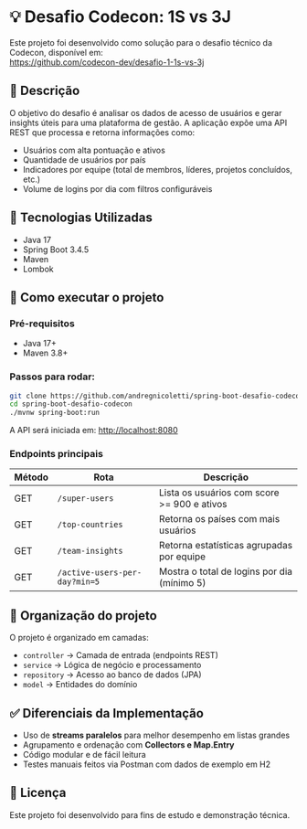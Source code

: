 # 💡 Desafio Codecon: 1S vs 3J

Este projeto foi desenvolvido como solução para o desafio técnico da Codecon, disponível em:  
https://github.com/codecon-dev/desafio-1-1s-vs-3j

## 📘 Descrição

O objetivo do desafio é analisar os dados de acesso de usuários e gerar insights úteis para uma plataforma de gestão. A aplicação expõe uma API REST que processa e retorna informações como:

- Usuários com alta pontuação e ativos
- Quantidade de usuários por país
- Indicadores por equipe (total de membros, líderes, projetos concluídos, etc.)
- Volume de logins por dia com filtros configuráveis

## 🚀 Tecnologias Utilizadas

- Java 17
- Spring Boot 3.4.5
- Maven
- Lombok

## 🧪 Como executar o projeto

### Pré-requisitos

- Java 17+
- Maven 3.8+

### Passos para rodar:

```bash
git clone https://github.com/andregnicoletti/spring-boot-desafio-codecon
cd spring-boot-desafio-codecon
./mvnw spring-boot:run
```

A API será iniciada em: [http://localhost:8080](http://localhost:8080)

### Endpoints principais

| Método | Rota                        | Descrição                                       |
|--------|-----------------------------|-------------------------------------------------|
| GET    | `/super-users`              | Lista os usuários com score >= 900 e ativos     |
| GET    | `/top-countries`            | Retorna os países com mais usuários             |
| GET    | `/team-insights`            | Retorna estatísticas agrupadas por equipe       |
| GET    | `/active-users-per-day?min=5` | Mostra o total de logins por dia (mínimo 5)    |

## 🧠 Organização do projeto

O projeto é organizado em camadas:

- `controller` → Camada de entrada (endpoints REST)
- `service` → Lógica de negócio e processamento
- `repository` → Acesso ao banco de dados (JPA)
- `model` → Entidades do domínio

## ✅ Diferenciais da Implementação

- Uso de **streams paralelos** para melhor desempenho em listas grandes
- Agrupamento e ordenação com **Collectors e Map.Entry**
- Código modular e de fácil leitura
- Testes manuais feitos via Postman com dados de exemplo em H2

## 📄 Licença

Este projeto foi desenvolvido para fins de estudo e demonstração técnica.